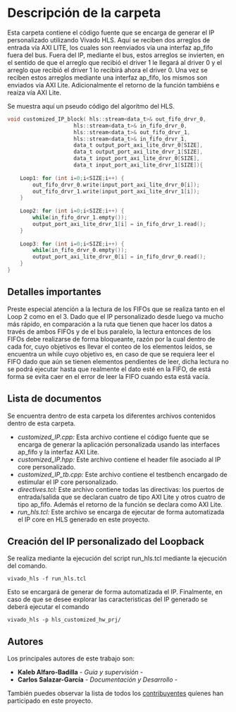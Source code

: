 # Descripción de la carpeta

Esta carpeta contiene el código fuente que se encarga de generar el IP personalizado utilizando Vivado HLS. Aquí se reciben dos arreglos de entrada vía AXI LITE, los cuales son reenviados vía una interfaz ap_fifo fuera del bus. Fuera del IP, mediante el bus, estos arreglos se invierten, en el sentido de que el arreglo que recibió el driver 1 le llegará al driver 0 y el arreglo que recibió el driver 1 lo recibirá ahora el driver 0. Una vez se reciben estos arreglos mediante una interfaz ap_fifo, los mismos son enviados vía AXI Lite. Adicionalmente el retorno de la función tambiéns e reaiza vía AXI Lite.

Se muestra aquí un pseudo código del algoritmo del HLS.

```C
void customized_IP_block( hls::stream<data_t>& out_fifo_drvr_0,
                     hls::stream<data_t>& in_fifo_drvr_0,
                     hls::stream<data_t>& out_fifo_drvr_1,
                     hls::stream<data_t>& in_fifo_drvr_1,
                     data_t output_port_axi_lite_drvr_0[SIZE],
                     data_t output_port_axi_lite_drvr_1[SIZE],
                     data_t input_port_axi_lite_drvr_0[SIZE],
                     data_t input_port_axi_lite_drvr_1[SIZE]){				
    
    Loop1: for (int i=0;i<SIZE;i++) { 
		out_fifo_drvr_0.write(input_port_axi_lite_drvr_0[i]); 
		out_fifo_drvr_1.write(input_port_axi_lite_drvr_1[i]);
    } 
    
    Loop2: for (int i=0;i<SIZE;i++) { 
		while(in_fifo_drvr_1.empty());
		output_port_axi_lite_drvr_1[i] = in_fifo_drvr_1.read();
    } 
    
    Loop3: for (int i=0;i<SIZE;i++) { 
		while(in_fifo_drvr_0.empty());
		output_port_axi_lite_drvr_0[i] = in_fifo_drvr_0.read();
    } 
}
```
## Detalles importantes

Preste especial atención a la lectura de los FIFOs que se realiza tanto en el Loop 2 como en el 3. Dado que el IP personalizado desde luego va mucho más rápido, en comparación a la ruta que tienen que hacer los datos a través de ambos FIFOs y de el bus paralelo, la lectura entonces de los FIFOs debe realizarse de forma bloqueante, razón por la cual dentro de cada for, cuyo objetivos es llevar el conteo de los elementos leídos, se encuentra un while cuyo objetivo es, en caso de que se requiera leer el FIFO dado que aún se tienen elementos pendientes de leer, dicha lectura no se podrá ejecutar hasta que realmente el dato esté en la FIFO, de está forma se evita caer en el error de leer la FIFO cuando esta está vacía.

## Lista de documentos

Se encuentra dentro de esta carpeta los diferentes archivos contenidos dentro de esta carpeta.

* *customized_IP.cpp:* Esta archivo contiene el código fuente que se encarga de generar la aplicación personalizada usando las interfaces ap_fifo y la interfaz AXI Lite.
* *customized_IP.hpp:* Este archivo contiene el header file asociado al IP core personalizado.
* *customized_IP_tb.cpp:* Este archivo contiene el testbench encargado de estimular el IP core personalizado.
* *directives.tcl:* Este archivo contiene todas las directivas: los puertos de entrada/salida que se declaran cuatro de tipo AXI Lite y otros cuatro de tipo ap_fifo. Además el retorno de la función se declara como AXI Lite.  
* *run_hls.tcl:* Este archivo se encarga de ejecutar de forma automatizada el IP core en HLS generado en este proyecto.


## Creación del IP personalizado del Loopback

Se realiza mediante la ejecución del script  run_hls.tcl mediante la ejecución del comando.

```
vivado_hls -f run_hls.tcl
```

Esto se encargará de generar de forma automatizada el IP. Finalmente, en caso de que se desee explorar las caracteristicas del IP generado se deberá ejecutar el comando

```
vivado_hls -p hls_customized_hw_prj/
```

## Autores

Los principales autores de este trabajo son:

* **Kaleb Alfaro-Badilla** - *Guía y supervisión* - 
* **Carlos Salazar-García** - *Documentación y Desarrollo* -

También puedes observar la lista de todos los [contribuyentes](https://github.com/cadriansalazarg/InterfacesZynq/contributors) quíenes han participado en este proyecto. 

